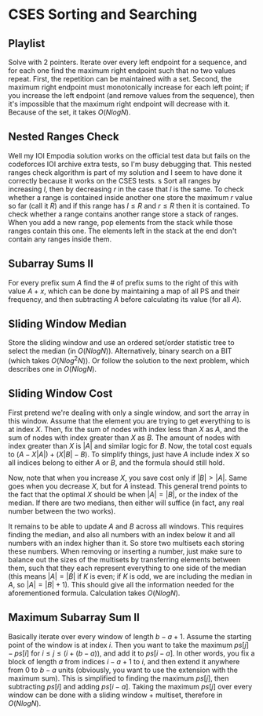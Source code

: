 # CSES Sorting and Searching

## Playlist
Solve with 2 pointers. Iterate over every left endpoint for a sequence, and for each one find the maximum right endpoint such that no two values repeat. First, the repetition can be maintained with a set. Second, the maximum right endpoint must monotonically increase for each left point; if you increase the left endpoint (and remove values from the sequence), then it's impossible that the maximum right endpoint will decrease with it. Because of the set, it takes $O(NlogN)$.

## Nested Ranges Check
Well my IOI Empodia solution works on the official test data but fails on the codeforces IOI archive extra tests, so I'm busy debugging that. This nested ranges check algorithm is part of my solution and I seem to have done it correctly because it works on the CSES tests. 
s
Sort all ranges by increasing $l$, then by decreasing $r$ in the case that $l$ is the same. 
To check whether a range is contained inside another one store the maximum $r$ value so far (call it $R$) and if this range has $l \le R$ and $r \le R$ then it is contained.
To check whether a range contains another range store a stack of ranges. When you add a new range, pop elements from the stack while those ranges contain this one. The elements left in the stack at the end don't contain any ranges inside them.

## Subarray Sums II
For every prefix sum $A$ find the # of prefix sums to the right of this with value $A+x$, which can be done by maintaining a map of all PS and their frequency, and then subtracting $A$ before calculating its value (for all $A$).

## Sliding Window Median
Store the sliding window and use an ordered set/order statistic tree to select the median (in $O(NlogN)$). Alternatively, binary search on a BIT (which takes $O(Nlog^2N))$. Or follow the solution to the next problem, which describes one in $O(NlogN)$.

## Sliding Window Cost
First pretend we're dealing with only a single window, and sort the array in this window. Assume that the element you are trying to get everything to is at index $X$. Then, fix the sum of nodes with index less than $X$ as $A$, and the sum of nodes with index greater than $X$ as $B$. The amount of nodes with index greater than $X$ is $|A|$ and similar logic for $B$. Now, the total cost equals to $(A-X|A|)+(X|B|-B)$. To simplify things, just have $A$ include index $X$ so all indices belong to either $A$ or $B$, and the formula should still hold.

Now, note that when you increase $X$, you save cost only if $|B|>|A|$. Same goes when you decrease $X$, but for $A$ instead. This general trend points to the fact that the optimal $X$ should be when $|A|=|B|$, or the index of the median. If there are two medians, then either will suffice (in fact, any real number between the two works).

It remains to be able to update $A$ and $B$ across all windows. This requires finding the median, and also all numbers with an index below it and all numbers with an index higher than it. So store two multisets each storing these numbers. When removing or inserting a number, just make sure to balance out the sizes of the multisets by transferring elements between them, such that they each represent everything to one side of the median (this means $|A|=|B|$ if $K$ is even; if $K$ is odd, we are including the median in $A$, so $|A|=|B|+1$). This should give all the information needed for the aforementioned formula. Calculation takes $O(NlogN)$.

## Maximum Subarray Sum II
Basically iterate over every window of length $b-a+1$. Assume the starting point of the window is at index $i$. Then you want to take the maximum $ps[j]-ps[i]$ for $i\le{j}\le(i+(b-a))$, and add it to $ps[i-a]$. In other words, you fix a block of length $a$ from indices $i-a+1$ to $i$, and then extend it anywhere from $0$ to $b-a$ units (obviously, you want to use the extension with the maximum sum). This is simplified to finding the maximum $ps[j]$, then subtracting $ps[i]$ and adding $ps[i-a]$. Taking the maximum $ps[j]$ over every window can be done with a sliding window + multiset, therefore in $O(NlogN)$.